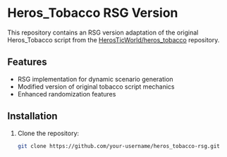 # Heros_Tobacco RSG Version



This repository contains an RSG version adaptation of the original Heros_Tobacco script from the [HerosTicWorld/heros_tobacco](https://github.com/HerosTicWorld/heros_tobacco) repository.

## Features

- RSG implementation for dynamic scenario generation
- Modified version of original tobacco script mechanics
- Enhanced randomization features

## Installation

1. Clone the repository:
   ```bash
   git clone https://github.com/your-username/heros_tobacco-rsg.git

